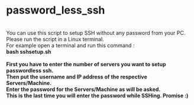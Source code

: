 # password_less_ssh </br>
</br>
You can use this script to setup SSH without any password from your PC. </br>
Please run the script in a Linux terminal. </br>
For example open a terminal and run this command : </br>
<b> bash sshsetup.sh <b> </br>
</br>
First you have to enter the number of servers you want to setup passwordless ssh. <br>Then put the username and IP address of the respective Servers/Machine. </br>
Enter the password for the Servers/Machine as will be asked. </br>
This is the last time you will enter the password while SSHing. Promise :)
